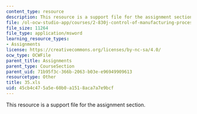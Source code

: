 ```yaml
---
content_type: resource
description: This resource is a support file for the assignment section.
file: /ol-ocw-studio-app/courses/2-830j-control-of-manufacturing-processes-sma-6303-spring-2008/45cb4c475a5e60b0a1518aca7a7e9bcf_35.xls
file_size: 11264
file_type: application/msword
learning_resource_types:
- Assignments
license: https://creativecommons.org/licenses/by-nc-sa/4.0/
ocw_type: OCWFile
parent_title: Assignments
parent_type: CourseSection
parent_uid: 71b95f3c-366b-2063-b03e-e96949909613
resourcetype: Other
title: 35.xls
uid: 45cb4c47-5a5e-60b0-a151-8aca7a7e9bcf
---
```

This resource is a support file for the assignment section.
